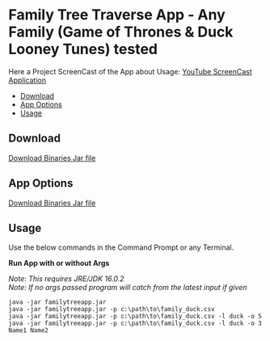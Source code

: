# Family Tree Traverse App - Any Family (Game of Thrones & Duck Looney Tunes) tested

Here a Project ScreenCast of the App about Usage: [YouTube ScreenCast Application](https://www.youtube.com/channel/UCpBydElhnrBL7yUFnV6OuHQ)

<!-- TOC depthFrom:2 depthTo:6 withLinks:1 updateOnSave:1 orderedList:0 -->

- [Download](#download)
- [App Options](#optionapp)
- [Usage](#usage)

<!-- /TOC -->

## Download

[Download Binaries Jar file](https://github.com/JotunMichael/Data-Structures-Algorithms/releases/tag/v0.1)

## App Options

[Download Binaries Jar file](https://github.com/JotunMichael/Data-Structures-Algorithms/releases/tag/v0.1)

## Usage

Use the below commands in the Command Prompt or any Terminal.

**Run App with or without Args**

*Note: This requires JRE/JDK 16.0.2*\
*Note: If no args passed program will catch from the latest input if given*

```
java -jar familytreeapp.jar
java -jar familytreeapp.jar -p c:\path\to\family_duck.csv
java -jar familytreeapp.jar -p c:\path\to\family_duck.csv -l duck -o 5
java -jar familytreeapp.jar -p c:\path\to\family_duck.csv -l duck -o 3 Name1 Name2
```
